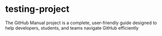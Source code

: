 # testing-project
The GitHub Manual project is a complete, user-friendly guide designed to help developers, students, and teams navigate GitHub efficiently
